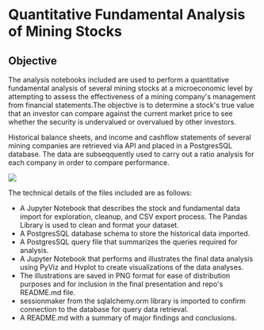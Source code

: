 # Quantitative Fundamental Analysis of Mining Stocks
## Objective
The analysis notebooks included are used to perform a quantitative fundamental analysis of several mining stocks at a microeconomic level by attempting to assess the effectiveness of a mining company's management from financial statements.The objective is to determine a stock's true value that an investor can compare against the current market price to see whether the security is undervalued or overvalued by other investors.

Historical balance sheets, and income and cashflow statements of several mining companies are retrieved via API and placed in a PostgresSQL database. The data are subseqquently used to carry out a ratio analysis for each company in order to compare performance.

![](https://cdn2.vectorstock.com/i/1000x1000/37/26/fundamental-analysis-stock-investment-analysis-vector-34553726.jpg)

The technical details of the files included are as follows:

* A Jupyter Notebook that describes the stock and fundamental data import for exploration, cleanup, and CSV export process. The Pandas Library is used to clean and format your dataset.
* A PostgresSQL database schema to store the historical data imported.
* A PostgresSQL query file that summarizes the queries required for analysis. 
* A Jupyter Notebook that performs and illustrates the final data analysis using PyViz and Hvplot to create visualizations of the data analyses.
* The illustrations are saved in PNG format for ease of distribution purposes and for inclusion in the final presentation and repo's README.md file.
* sessionmaker from the sqlalchemy.orm library is imported to confirm connection to the database for query data retrieval.
* A README.md with a summary of major findings and conclusions.
